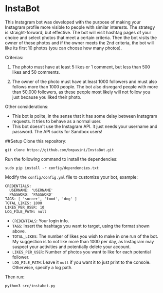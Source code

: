 InstaBot
========

This Instagram bot was developed with the purpose of making your Instagram profile more visible to people with similar interests.
The strategy is straight-forward, but effective. The bot will visit hashtag pages of your choice and select photos that meet a certain
criteria. Then the bot visits the owner of these photos and if the owner meets the 2nd criteria, the bot will like its first 10 photos
(you can choose how many photos).

Criterias:

1) The photo must have at least 5 likes or 1 comment, but less than 500 likes and 50 comments.

2) The owner of the photo must have at least 1000 followers and must also follows more than 1000 people. The bot also disregard people
with more than 50,000 followers, as these people most likely will not follow you just because you liked their photo.

Other considerations:

- This bot is polite, in the sense that it has some delay between Instagram requests. It tries to behave as a normal user.
- This bot doesn't use the Instagram API. It just needs your username and password. The API sucks for Sandbox users!

##Setup
Clone this repository:
```
git clone https://github.com/bmpasini/InstaBot.git
```
Run the following command to install the dependencies:
```
sudo pip install -r config/dependencies.txt
```

Modify the `config/config.yml` file to customize your bot, example:
```
CREDENTIALS:
  USERNAME: 'USERNAME'
  PASSWORD: 'PASSWORD'
TAGS: [ 'soccer', 'food', 'dog' ]
TOTAL_LIKES: 1000
LIKES_PER_USER: 10
LOG_FILE_PATH: null
```

- `CREDENTIALS`: Your login info.
- `TAGS`: Insert the hashtags you want to target, using the format shown above.
- `TOTAL_LIKES`: The number of likes you wish to make in one run of the bot. My suggestion is to not like more than 1000 per day, as
Instagram may suspect your activities and potentially delete your account.
- `LIKES_PER_USER`: Number of photos you want to like for each potential follower.
- `LOG_FILE_PATH`: Leave it `null` if you want it to just print to the console. Otherwise, specify a log path.

Then run:
```
python3 src/instabot.py
```